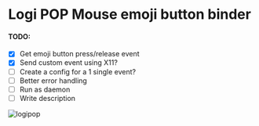 # Logi POP Mouse emoji button binder

#### TODO:
- [x] Get emoji button press/release event
- [x] Send custom event using X11?
- [ ] Create a config for a 1 single event?
- [ ] Better error handling
- [ ] Run as daemon
- [ ] Write description

![logipop](https://user-images.githubusercontent.com/3686065/218236952-cdd223ae-36d6-4ee4-882e-bb7002ad5e28.png)
